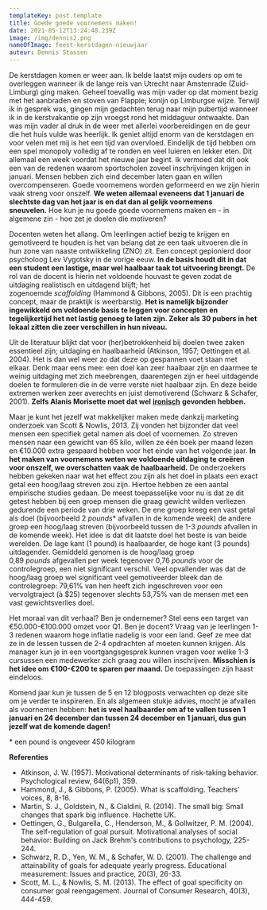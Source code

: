 ```yaml
---
templateKey: post.template
title: Goede goede voornemens maken!
date: 2021-05-12T13:24:48.239Z
image: /img/dennis2.png
nameOfImage: feest-kerstdagen-nieuwjaar
auteur: Dennis Stassen
---
```



De kerstdagen komen er weer aan. Ik belde laatst mijn ouders op om te overleggen wanneer ik de lange reis van Utrecht naar Amstenrade (Zuid-Limburg) ging maken. Geheel toevallig was mijn vader op dat moment bezig met het aanbraden en stoven van Flappie; konijn op Limburgse wijze. Terwijl ik in gesprek was, gingen mijn gedachten terug naar mijn pubertijd wanneer ik in de kerstvakantie op zijn vroegst rond het middaguur ontwaakte. Dan was mijn vader al druk in de weer met allerlei voorbereidingen en de geur die het huis vulde was heerlijk. Ik geniet altijd enorm van de kerstdagen en voor velen met mij is het een tijd van overvloed. Eindelijk de tijd hebben om een spel monopoly volledig af te ronden en veel luieren en lekker eten. Dit allemaal een week voordat het nieuwe jaar begint. Ik vermoed dat dit ook een van de redenen waarom sportscholen zoveel inschrijvingen krijgen in januari. Mensen hebben zich eind december laten gaan en willen overcompenseren. Goede voornemens worden geformeerd en we zijn hierin vaak streng voor onszelf. **We weten allemaal eveneens dat 1 januari de slechtste dag van het jaar is en dat dan al gelijk voornemens sneuvelen.** Hoe kun je nu goede goede voornemens maken en - in algemene zin - hoe zet je doelen die motiveren?

Docenten weten het allang. Om leerlingen actief bezig te krijgen en gemotiveerd te houden is het van belang dat ze een taak uitvoeren die in hun zone van naaste ontwikkeling (ZNO) zit. Een concept gepionierd door psycholoog Lev Vygotsky in de vorige eeuw. **In de basis houdt dit in dat een student een lastige, maar wel haalbaar taak tot uitvoering brengt.** De rol van de docent is hierin net voldoende houvast te geven zodat de uitdaging realistisch en uitdagend blijft; het zogenoemde *scaffolding* (Hammond & Gibbons, 2005). Dit is een prachtig concept, maar de praktijk is weerbarstig. **Het is namelijk bijzonder ingewikkeld om voldoende basis te leggen voor concepten en tegelijkertijd het net lastig genoeg te laten zijn. Zeker als 30 pubers in het lokaal zitten die zeer verschillen in hun niveau.**

Uit de literatuur blijkt dat voor (her)betrokkenheid bij doelen twee zaken essentieel zijn; uitdaging en haalbaarheid (Atkinson, 1957; Oettingen et al. 2004). Het is dan wel weer zo dat deze op gespannen voet staan met elkaar. Denk maar eens mee: een doel kan zeer haalbaar zijn en daarmee te weinig uitdaging met zich meebrengen, daarentegen zijn er heel uitdagende doelen te formuleren die in de verre verste niet haalbaar zijn. En deze beide extremen werken zeer averechts en juist demotiverend (Schwarz & Schafer, 2001). **Zelfs Alanis Morisette moet dat wel** **[ironisch](https://www.youtube.com/watch/Jne9t8sHpUc)** **gevonden hebben.**

Maar je kunt het jezelf wat makkelijker maken mede dankzij marketing onderzoek van Scott & Nowlis, 2013. Zij vonden het bijzonder dat veel mensen een specifiek getal namen als doel of voornemen. Zo streven mensen naar een gewicht van 65 kilo, willen ze één boek per maand lezen en €10.000 extra gespaard hebben voor het einde van het volgende jaar. **In het maken van voornemens weten we voldoende uitdaging te creëren voor onszelf, we overschatten vaak de haalbaarheid.** De onderzoekers hebben gekeken naar wat het effect zou zijn als het doel in plaats een exact getal een hoog/laag streven zou zijn. Hiertoe hebben ze een aantal empirische studies gedaan. De meest toepasselijke voor nu is dat ze dit getest hebben bij een groep mensen die graag gewicht wilden verliezen gedurende een periode van drie weken. De ene groep kreeg een vast getal als doel (bijvoorbeeld 2 *pounds** afvallen in de komende week) de andere groep een hoog/laag streven (bijvoorbeeld tussen de 1-3 *pounds* afvallen in de komende week). Het idee is dat dit laatste doel het beste is van beide werelden. De lage kant (1 pound) is haalbaarder, de hoge kant (3 pounds) uitdagender. Gemiddeld genomen is de hoog/laag groep 0,89 *pounds* afgevallen per week tegenover 0,76 *pounds* voor de controlegroep, een niet significant verschil. Veel opvallender was dat de hoog/laag groep wel significant veel gemotiveerder bleek dan de controlegroep: 79,61% van hen heeft zich ingeschreven voor een vervolgtraject (à $25) tegenover slechts 53,75% van de mensen met een vast gewichtsverlies doel.

Het moraal van dit verhaal? Ben je ondernemer? Stel eens een target van €50.000-€100.000 omzet voor Q1. Ben je docent? Vraag van je leerlingen 1-3 redenen waarom hoge inflatie nadelig is voor een land. Geef ze mee dat ze in de lessen tussen de 2-4 opdrachten af moeten kunnen krijgen. Als manager kun je in een voortgangsgesprek kunnen vragen voor welke 1-3 cursussen een medewerker zich graag zou willen inschrijven. **Misschien is het idee om €100-€200 te sparen per maand.** De toepassingen zijn haast eindeloos.

Komend jaar kun je tussen de 5 en 12 blogposts verwachten op deze site om je verder te inspireren. En als algemeen stukje advies, mocht je afvallen als voornemen hebben: **het is veel haalbaarder om af te vallen tussen 1 januari en 24 december dan tussen 24 december en 1 januari, dus gun jezelf wat de komende dagen!**

\* een pound is ongeveer 450 kilogram

**Referenties**

* Atkinson, J. W. (1957). Motivational determinants of risk-taking behavior. Psychological review, 64(6p1), 359.
* Hammond, J., & Gibbons, P. (2005). What is scaffolding. Teachers' voices, 8, 8-16.
* Martin, S. J., Goldstein, N., & Cialdini, R. (2014). The small big: Small changes that spark big influence. Hachette UK.
* Oettingen, G., Bulgarella, C., Henderson, M., & Gollwitzer, P. M. (2004). The self-regulation of goal pursuit. Motivational analyses of social behavior: Building on Jack Brehm's contributions to psychology, 225-244.
* Schwarz, R. D., Yen, W. M., & Schafer, W. D. (2001). The challenge and attainability of goals for adequate yearly progress. Educational measurement: Issues and practice, 20(3), 26-33.
* Scott, M. L., & Nowlis, S. M. (2013). The effect of goal specificity on consumer goal reengagement. Journal of Consumer Research, 40(3), 444-459.